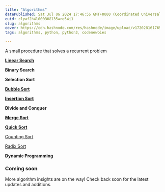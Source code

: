 ```yaml
---
title: "Algorithms"
datePublished: Sat Jul 06 2024 17:46:56 GMT+0000 (Coordinated Universal Time)
cuid: clyaf2h4l000308l35wre54j1
slug: algorithms
cover: https://cdn.hashnode.com/res/hashnode/image/upload/v1720281617653/23d647c9-fa13-44f4-a01d-684d735bfaad.jpeg
tags: algorithms, python, python3, codenewbies

---
```


A small procedure that solves a recurrent problem

[**Linear Search**](https://akshaya-biswal.hashnode.dev/linear-search)

**Binary Search**

**Selection Sort**

[**Bubble Sort**](https://akshaya-biswal.hashnode.dev/bubble-sort)

[**Insertion Sort**](https://akshaya-biswal.hashnode.dev/insertion-sort)

**Divide and Conquer**

[**Merge Sort**](https://akshaya-biswal.hashnode.dev/merge-sort)

[**Quick Sort**](https://akshaya-biswal.hashnode.dev/quick-sort)

[Counting Sort](https://akshaya-biswal.hashnode.dev/counting-sort)

[Radix Sort](https://akshaya-biswal.hashnode.dev/radix-sort)

**Dynamic Programming**

### Coming soon

More algorithm insights are on the way! Check back soon for the latest updates and additions.